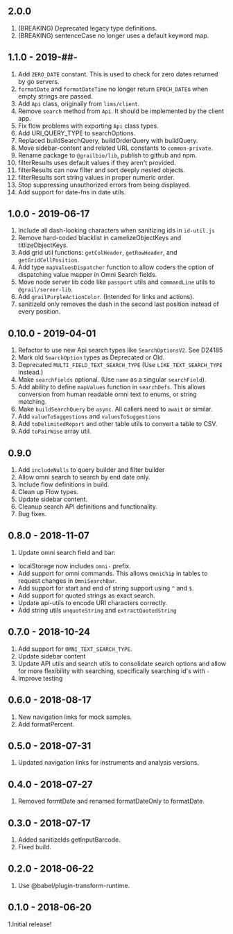 ## 2.0.0

1. (BREAKING) Deprecated legacy type definitions.
2. (BREAKING) sentenceCase no longer uses a default keyword map.

## 1.1.0 - 2019-##-

1. Add `ZERO_DATE` constant. This is used to check for zero dates returned by go servers.
2. `formatDate` and `formatDateTime` no longer return `EPOCH_DATE`s when empty strings are passed.
3. Add `Api` class, originally from `lims/client`.
4. Remove `search` method from `Api`. It should be implemented by the client app.
5. Fix flow problems with exporting `Api` class types.
6. Add URI_QUERY_TYPE to searchOptions.
7. Replaced buildSearchQuery, buildOrderQuery with buildQuery.
8. Move sidebar-content and related URL constants to `common-private`.
9. Rename package to `@grailbio/lib`, publish to github and npm.
10. filterResults uses default values if they aren't provided.
11. filterResults can now filter and sort deeply nested objects.
12. filterResults sort string values in proper numeric order.
13. Stop suppressing unauthorized errors from being displayed.
14. Add support for date-fns in date utils.

## 1.0.0 - 2019-06-17

1. Include all dash-looking characters when sanitizing ids in `id-util.js`
2. Remove hard-coded blacklist in camelizeObjectKeys and titlizeObjectKeys.
3. Add grid util functions: `getColHeader`, `getRowHeader`, and `getGridCellPosition`.
4. Add type `mapValuesDispatcher` function to allow coders the option of dispatching
   value mapper in Omni Search fields.
5. Move node server lib code like `passport` utils and `commandLine` utils to `@grail/server-lib`.
6. Add `grailPurpleActionColor`. (Intended for links and actions).
7. sanitizeId only removes the dash in the second last position instead of every position.

## 0.10.0 - 2019-04-01

1. Refactor to use new Api search types like `SearchOptionsV2`. See D24185
2. Mark old `SearchOption` types as Deprecated or Old.
3. Deprecated `MULTI_FIELD_TEXT_SEARCH_TYPE` (Use `LIKE_TEXT_SEARCH_TYPE` instead.)
4. Make `searchFields` optional. (Use `name` as a singular `searchField`).
5. Add ability to define `mapValues` function in `searchDefs`.
   This allows conversion from human readable omni text to enums, or string matching.
6. Make `buildSearchQuery` be `async`. All callers need to `await` or similar.
7. Add `valueToSuggestions` and `valuesToSuggestions`
8. Add `toDelimitedReport` and other table utils to convert a table to CSV.
9. Add `toPairWise` array util.

## 0.9.0

1. Add `includeNulls` to query builder and filter builder
2. Allow omni search to search by end date only.
3. Include flow definitions in build.
4. Clean up Flow types.
5. Update sidebar content.
6. Cleanup search API definitions and functionality.
7. Bug fixes.

## 0.8.0 - 2018-11-07

1. Update omni search field and bar:

- localStorage now includes `omni-` prefix.
- Add support for omni commands. This allows `OmniChip` in tables to request changes in `OmniSearchBar`.
- Add support for start and end of string support using `^` and `$`.
- Add support for quoted strings as exact search.
- Update api-utils to encode URI characters correctly.
- Add string utils `unquoteString` and `extractQuotedString`

## 0.7.0 - 2018-10-24

1.  Add support for `OMNI_TEXT_SEARCH_TYPE`.
2.  Update sidebar content
3.  Update API utils and search utils to consolidate search options and allow
    for more flexibility with searching, specifically searching id's with `-`
4.  Improve testing

## 0.6.0 - 2018-08-17

1.  New navigation links for mock samples.
2.  Add formatPercent.

## 0.5.0 - 2018-07-31

1.  Updated navigation links for instruments and analysis versions.

## 0.4.0 - 2018-07-27

1.  Removed formtDate and renamed formatDateOnly to formatDate.

## 0.3.0 - 2018-07-17

1.  Added sanitizeIds getInputBarcode.
2.  Fixed build.

## 0.2.0 - 2018-06-22

1.  Use @babel/plugin-transform-runtime.

## 0.1.0 - 2018-06-20

1.Initial release!
